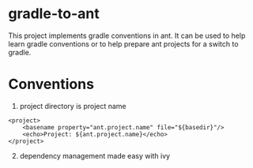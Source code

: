 # gradle-to-ant

This project implements gradle conventions in ant. It can be used to help learn gradle conventions or to help 
prepare ant projects for a switch to gradle.

# Conventions

1. project directory is project name

```
<project>
    <basename property="ant.project.name" file="${basedir}"/>
    <echo>Project: ${ant.project.name}</echo>
</project>
```

2. dependency management made easy with ivy

